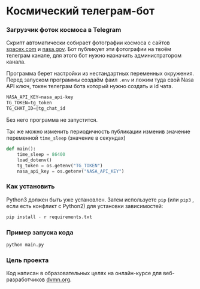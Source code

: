 # Космический телеграм-бот

### Загрузчик фоток космоса в Telegram

Скрипт автоматически собирает фотографии космоса с сайтов [spacex.com](https://www.spacex.com/) и [nasa.gov](https://www.nasa.gov/?kscnasa.rm). Бот публикует эти фотографии на твоём телеграм канале,  для этого бот нужно назначить администратором канала.

Программа берет настройки из нестандартных переменных окружения. Перед запуском программы создаём фаил `.env` и ложим туда свой Nasa API ключ, токен телеграм бота который нужно создать и id чата.
```python
NASA_API_KEY=nasa_api-key
TG_TOKEN=tg_token
TG_CHAT_ID=@tg_chat_id
``` 
Без него программа не запустится.

Так же можно изменить периодичность публикации изменив значение переменной `time_sleep` (значение в секундах)
```python
def main():                                 
    time_sleep = 86400                      
    load_dotenv()                           
    tg_token = os.getenv("TG_TOKEN")        
    nasa_api_key = os.getenv("NASA_API_KEY")
```

### Как установить

Python3 должен быть уже установлен.
Затем используете `pip` (или `pip3` , если есть конфликт с Python2) для установки зависимостей: 
```python
pip install - r requirements.txt
```

### Пример запуска кода

```python
python main.py
```

### Цель проекта

Код написан в образовательных целях на онлайн-курсе для веб-разработчиков [dvmn.org](https://devman.org/).
 
